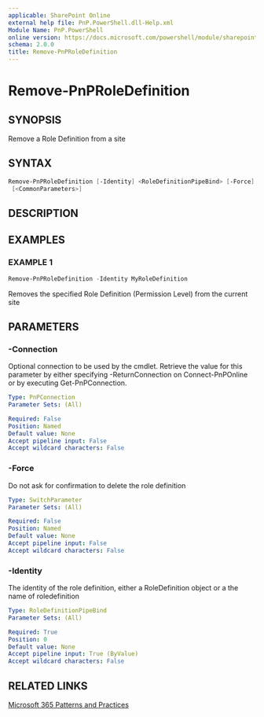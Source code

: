 ```yaml
---
applicable: SharePoint Online
external help file: PnP.PowerShell.dll-Help.xml
Module Name: PnP.PowerShell
online version: https://docs.microsoft.com/powershell/module/sharepoint-pnp/remove-pnproledefinition
schema: 2.0.0
title: Remove-PnPRoleDefinition
---
```


# Remove-PnPRoleDefinition

## SYNOPSIS
Remove a Role Definition from a site

## SYNTAX

```powershell
Remove-PnPRoleDefinition [-Identity] <RoleDefinitionPipeBind> [-Force] [-Connection <PnPConnection>]
 [<CommonParameters>]
```

## DESCRIPTION

## EXAMPLES

### EXAMPLE 1
```powershell
Remove-PnPRoleDefinition -Identity MyRoleDefinition
```

Removes the specified Role Definition (Permission Level) from the current site

## PARAMETERS

### -Connection
Optional connection to be used by the cmdlet. Retrieve the value for this parameter by either specifying -ReturnConnection on Connect-PnPOnline or by executing Get-PnPConnection.

```yaml
Type: PnPConnection
Parameter Sets: (All)

Required: False
Position: Named
Default value: None
Accept pipeline input: False
Accept wildcard characters: False
```

### -Force
Do not ask for confirmation to delete the role definition

```yaml
Type: SwitchParameter
Parameter Sets: (All)

Required: False
Position: Named
Default value: None
Accept pipeline input: False
Accept wildcard characters: False
```

### -Identity
The identity of the role definition, either a RoleDefinition object or a the name of roledefinition

```yaml
Type: RoleDefinitionPipeBind
Parameter Sets: (All)

Required: True
Position: 0
Default value: None
Accept pipeline input: True (ByValue)
Accept wildcard characters: False
```

## RELATED LINKS

[Microsoft 365 Patterns and Practices](https://aka.ms/m365pnp)